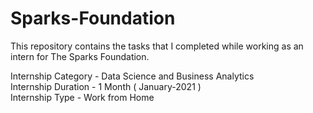 # Sparks-Foundation

This repository contains the tasks that I completed while working as an intern for The Sparks Foundation.

Internship Category - Data Science and Business Analytics <br>
Internship Duration - 1 Month ( January-2021 ) <br>
Internship Type - Work from Home <br>
